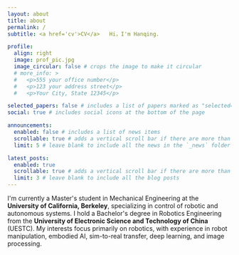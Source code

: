 ```yaml
---
layout: about
title: about
permalink: /
subtitle: <a href='cv'>CV</a>   Hi，I'm Hanqing.

profile:
  align: right
  image: prof_pic.jpg
  image_circular: false # crops the image to make it circular
  # more_info: >
  #   <p>555 your office number</p>
  #   <p>123 your address street</p>
  #   <p>Your City, State 12345</p>

selected_papers: false # includes a list of papers marked as "selected={true}"
social: true # includes social icons at the bottom of the page

announcements:
  enabled: false # includes a list of news items
  scrollable: true # adds a vertical scroll bar if there are more than 3 news items
  limit: 5 # leave blank to include all the news in the `_news` folder

latest_posts:
  enabled: true
  scrollable: true # adds a vertical scroll bar if there are more than 3 new posts items
  limit: 3 # leave blank to include all the blog posts
---
```

I'm currently a Master's student in Mechanical Engineering at the **University of California, Berkeley**, specializing in control of robotic and autonomous systems. I hold a Bachelor's degree in Robotics Engineering from the **University of Electronic Science and Technology of China** (UESTC). My interests focus primarily on robotics, with experience in robot manipulation, embodied AI, sim-to-real transfer, deep learning, and image processing.